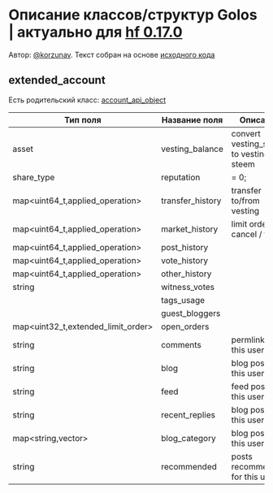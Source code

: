 # Описание классов/структур Golos | актуально для [hf 0.17.0](https://github.com/GolosChain/golos/releases/tag/v0.17.0)
Автор: [@korzunav](https://golos.io/@korzunav). Текст собран на основе [исходного кода](https://github.com/GolosChain/golos/tree/master/plugins/database_api/include/golos/plugins/database_api/state.hpp)
## extended_account

Есть родительский класс: [account_api_object](account_api_object.md)

|Тип поля|Название поля|Описание|
|--------|-------------|--------|
|asset|vesting_balance|convert vesting_shares to vesting steem|
|share_type|reputation|= 0;|
|map<uint64_t,applied_operation>|transfer_history|transfer to/from vesting|
|map<uint64_t,applied_operation>|market_history|limit order / cancel / fill|
|map<uint64_t,applied_operation>|post_history||
|map<uint64_t,applied_operation>|vote_history||
|map<uint64_t,applied_operation>|other_history||
|string|witness_votes||
||tags_usage||
||guest_bloggers||
|map<uint32_t,extended_limit_order>|open_orders||
|string|comments|permlinks for this user|
|string|blog|blog posts for this user|
|string|feed|feed posts for this user|
|string|recent_replies|blog posts for this user|
|map<string,vector<string>>|blog_category|blog posts for this user|
|string|recommended|posts recommened for this user|
